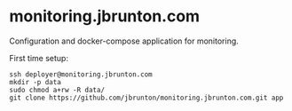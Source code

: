 # monitoring.jbrunton.com

Configuration and docker-compose application for monitoring.

First time setup:

    ssh deployer@monitoring.jbrunton.com
    mkdir -p data
    sudo chmod a+rw -R data/
    git clone https://github.com/jbrunton/monitoring.jbrunton.com.git app

